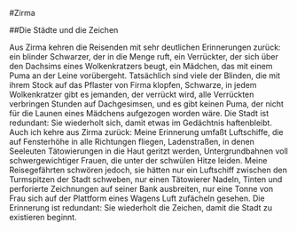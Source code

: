 #Zirma

##Die Städte und die Zeichen

Aus Zirma kehren die Reisenden mit sehr deutlichen Erinnerungen zurück: ein blinder Schwarzer, der in die Menge ruft, ein Verrückter, der sich über den Dachsims eines Wolkenkratzers beugt, ein Mädchen, das mit einem Puma an der Leine vorübergeht. Tatsächlich sind viele der Blinden, die mit ihrem Stock auf das Pflaster von Firma klopfen, Schwarze, in jedem Wolkenkratzer gibt es jemanden, der verrückt wird, alle Verrückten verbringen Stunden auf Dachgesimsen, und es gibt keinen Puma, der nicht für die Launen eines Mädchens aufgezogen worden wäre. Die Stadt ist redundant: Sie wiederholt sich, damit etwas im Gedächtnis haftenbleibt.
Auch ich kehre aus Zirma zurück: Meine Erinnerung umfaßt Luftschiffe, die auf Fensterhöhe in alle Richtungen fliegen, Ladenstraßen, in denen Seeleuten Tätowierungen in die Haut geritzt werden, Untergrundbahnen voll schwergewichtiger Frauen, die unter der schwülen Hitze leiden. Meine Reisegefährten schwören jedoch, sie hätten nur ein Luftschiff zwischen den Turmspitzen der Stadt schweben, nur einen Tätowierer Nadeln, Tinten und perforierte Zeichnungen auf seiner Bank ausbreiten, nur eine Tonne von Frau sich auf der Plattform eines Wagens Luft zufächeln gesehen. Die Erinnerung ist redundant: Sie wiederholt die Zeichen, damit die Stadt zu existieren beginnt.
